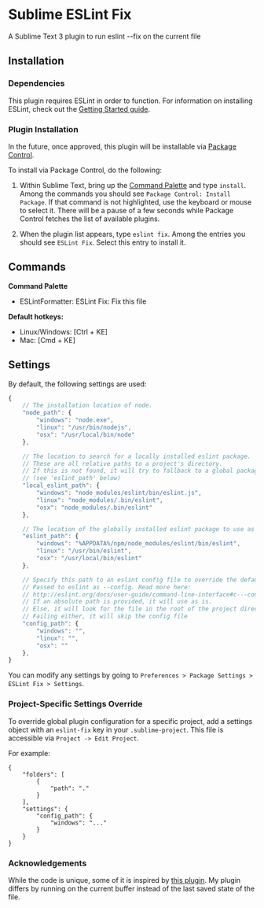 # Sublime ESLint Fix
A Sublime Text 3 plugin to run eslint --fix on the current file

## Installation

### Dependencies
This plugin requires ESLint in order to function. For information on installing ESLint, check out the [Getting Started guide](https://eslint.org/docs/user-guide/getting-started).

### Plugin Installation
In the future, once approved, this plugin will be installable via [Package Control](https://packagecontrol.io/installation).

To install via Package Control, do the following:

1. Within Sublime Text, bring up the [Command Palette](http://docs.sublimetext.info/en/sublime-text-3/extensibility/command_palette.html) and type `install`. Among the commands you should see `Package Control: Install Package`. If that command is not highlighted, use the keyboard or mouse to select it. There will be a pause of a few seconds while Package Control fetches the list of available plugins.

1. When the plugin list appears, type `eslint fix`. Among the entries you should see `ESLint Fix`. Select this entry to install it.

## Commands
**Command Palette**

* ESLintFormatter: ESLint Fix: Fix this file

**Default hotkeys:**

* Linux/Windows: [Ctrl + KE]
* Mac: [Cmd + KE]

## Settings

By default, the following settings are used:

```javascript
{
	// The installation location of node.
	"node_path": {
		"windows": "node.exe",
		"linux": "/usr/bin/nodejs",
		"osx": "/usr/local/bin/node"
	},

	// The location to search for a locally installed eslint package.
	// These are all relative paths to a project's directory.
	// If this is not found, it will try to fallback to a global package
	// (see 'eslint_path' below)
	"local_eslint_path": {
		"windows": "node_modules/eslint/bin/eslint.js",
		"linux": "node_modules/.bin/eslint",
		"osx": "node_modules/.bin/eslint"
	},

	// The location of the globally installed eslint package to use as a fallback
	"eslint_path": {
		"windows": "%APPDATA%/npm/node_modules/eslint/bin/eslint",
		"linux": "/usr/bin/eslint",
		"osx": "/usr/local/bin/eslint"
	},

	// Specify this path to an eslint config file to override the default behavior.
	// Passed to eslint as --config. Read more here:
	// http://eslint.org/docs/user-guide/command-line-interface#c---config
	// If an absolute path is provided, it will use as is.
	// Else, it will look for the file in the root of the project directory.
	// Failing either, it will skip the config file
	"config_path": {
		"windows": "",
		"linux": "",
		"osx": ""
	},
}
```

You can modify any settings by going to `Preferences > Package Settings > ESLint Fix > Settings`.

### Project-Specific Settings Override

To override global plugin configuration for a specific project, add a settings object with an `eslint-fix` key in your `.sublime-project`. This file is accessible via `Project -> Edit Project`.

For example:

```
{
	"folders": [
		{
			"path": "."
		}
	],
	"settings": {
		"config_path": {
			"windows": "..."
		}
	}
}
```

### Acknowledgements
While the code is unique, some of it is inspired by [this plugin](https://github.com/TheSavior/ESLint-Formatter). My plugin differs by running on the current buffer instead of the last saved state of the file.
